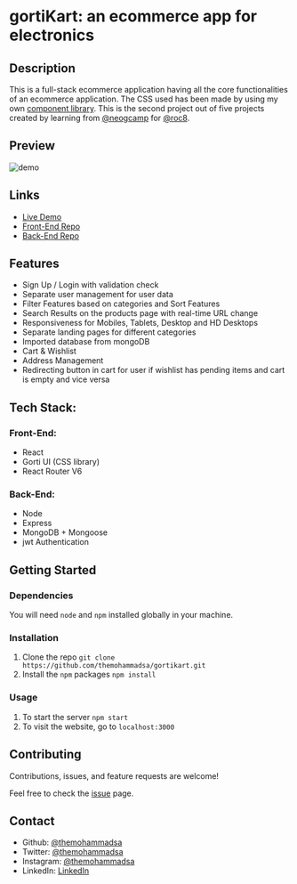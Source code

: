
# gortiKart:  an ecommerce app for electronics

## Description 
This is a full-stack ecommerce application having all the core functionalities of an ecommerce application. The CSS used has been made by using my own [component library](https://gorti.netlify.app/).
This is the second project out of five projects created by learning from [@neogcamp](https://neog.camp/) for [@roc8](https://www.roc8.careers/).

## Preview 

![demo](/demo.gif)

## Links

- [Live Demo](https://gortikart.netlify.app/)
- [Front-End Repo](https://github.com/themohammadsa/gortikart)
- [Back-End Repo](https://github.com/themohammadsa/gortiKart-backend)

## Features

* Sign Up / Login with validation check
* Separate user management for user data
* Filter Features based on categories and Sort Features
* Search Results on the products page with real-time URL change
* Responsiveness for Mobiles, Tablets, Desktop and HD Desktops
* Separate landing pages for different categories
* Imported database from mongoDB
* Cart & Wishlist
* Address Management
* Redirecting button in cart for user if wishlist has pending items and cart is empty and vice versa


## Tech Stack:
### Front-End:

- React 
- Gorti UI (CSS library)
- React Router V6

### Back-End:

- Node
- Express
- MongoDB + Mongoose
- jwt Authentication 


## Getting Started
### Dependencies
You will need `node` and `npm` installed globally in your machine.

### Installation
1. Clone the repo
```git clone https://github.com/themohammadsa/gortikart.git```
2. Install the `npm` packages
```npm install```

### Usage
1. To start the server
```npm start```
2. To visit the website, go to
```localhost:3000```


## Contributing

Contributions, issues, and feature requests are welcome!   

Feel free to check the [issue](https://github.com/themohammadsa/gortikart/issues/2) page.



## Contact

- Github: [@themohammadsa](https://github.com/themohammadsa)
- Twitter: [@themohammadsa](https://twitter.com/themohammadsa)
- Instagram: [@themohammadsa](https://www.instagram.com/themohammadsa/)
- LinkedIn: [LinkedIn](https://www.linkedin.com/in/themohammadsa/)
